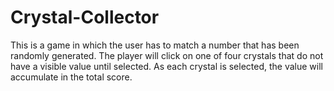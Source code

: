 # Crystal-Collector

This is a game in which the user has to match a number that has been randomly generated. The player will click on one of four crystals 
that do not have a visible value until selected. As each crystal is selected, the value will accumulate in the total score.

